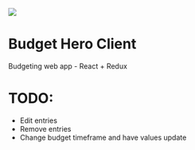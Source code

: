 ![](https://travis-ci.org/rynobax/budget-hero-server.svg?branch=master)

# Budget Hero Client
Budgeting web app - React + Redux

# TODO: 
  * Edit entries
  * Remove entries
  * Change budget timeframe and have values update
